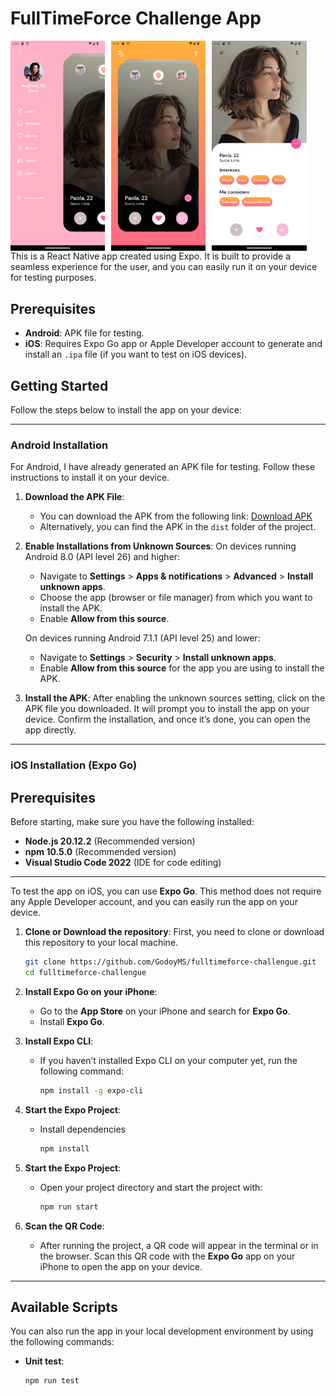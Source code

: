 # FullTimeForce Challenge App

<div style="display: flex; flex-wrap: wrap; gap: 10px;">
  <img src="screenshots/1.png" alt="Screenshot 1" width="30%" />
  <img src="screenshots/2.png" alt="Screenshot 2" width="30%" />
  <img src="screenshots/3.png" alt="Screenshot 3" width="30%" />

</div>
This is a React Native app created using Expo. It is built to provide a seamless experience for the user, and you can easily run it on your device for testing purposes.

## Prerequisites

- **Android**: APK file for testing.
- **iOS**: Requires Expo Go app or Apple Developer account to generate and install an `.ipa` file (if you want to test on iOS devices).

## Getting Started

Follow the steps below to install the app on your device:

---

### Android Installation

For Android, I have already generated an APK file for testing. Follow these instructions to install it on your device.

1. **Download the APK File**:
   - You can download the APK from the following link:
     [Download APK](https://expo.dev/artifacts/eas/xuW2uAEmfTBqAia9U7yiP5.apk)
   - Alternatively, you can find the APK in the `dist` folder of the project.

2. **Enable Installations from Unknown Sources**:
   On devices running Android 8.0 (API level 26) and higher:
   - Navigate to **Settings** > **Apps & notifications** > **Advanced** > **Install unknown apps**.
   - Choose the app (browser or file manager) from which you want to install the APK.
   - Enable **Allow from this source**.

   On devices running Android 7.1.1 (API level 25) and lower:
   - Navigate to **Settings** > **Security** > **Install unknown apps**.
   - Enable **Allow from this source** for the app you are using to install the APK.

3. **Install the APK**:
   After enabling the unknown sources setting, click on the APK file you downloaded. It will prompt you to install the app on your device. Confirm the installation, and once it’s done, you can open the app directly.

---

### iOS Installation (Expo Go)

## Prerequisites

Before starting, make sure you have the following installed:

- **Node.js 20.12.2** (Recommended version)
- **npm 10.5.0** (Recommended version)
- **Visual Studio Code 2022** (IDE for code editing)
---

To test the app on iOS, you can use **Expo Go**. This method does not require any Apple Developer account, and you can easily run the app on your device.

1. **Clone or Download the repository**:
   First, you need to clone or download this repository to your local machine.

   ```bash
   git clone https://github.com/GodoyMS/fulltimeforce-challengue.git
   cd fulltimeforce-challengue

2. **Install Expo Go on your iPhone**:
   - Go to the **App Store** on your iPhone and search for **Expo Go**.
   - Install **Expo Go**.

3. **Install Expo CLI**:
   - If you haven’t installed Expo CLI on your computer yet, run the following command:
     ```bash
     npm install -g expo-cli
     ```
4. **Start the Expo Project**:
   - Install dependencies
     ```bash
     npm install
     ```
5. **Start the Expo Project**:
   - Open your project directory and start the project with:
     ```bash
     npm run start
     ```

6. **Scan the QR Code**:
   - After running the project, a QR code will appear in the terminal or in the browser. Scan this QR code with the **Expo Go** app on your iPhone to open the app on your device.

---

## Available Scripts

You can also run the app in your local development environment by using the following commands:

- **Unit test**:
  ```bash
  npm run test
